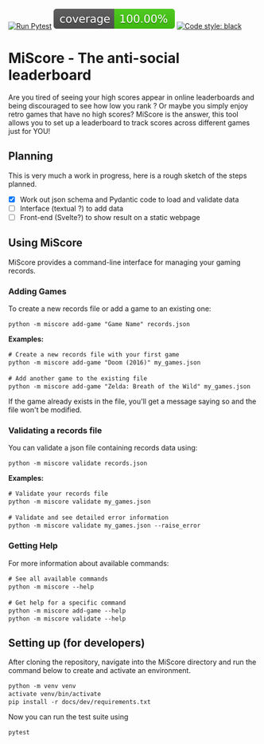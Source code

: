 [![Run Pytest](https://github.com/sepro/MiScore/actions/workflows/autopytest.yml/badge.svg)](https://github.com/sepro/MiScore/actions/workflows/autopytest.yml)
[![Coverage](https://raw.githubusercontent.com/sepro/MiScore/main/docs/coverage-badge.svg)](https://github.com/sepro/MiScore/actions/workflows/autopytest.yml)
[![Code style: black](https://img.shields.io/badge/code%20style-black-000000.svg)](https://github.com/psf/black)

# MiScore - The anti-social leaderboard

Are you tired of seeing your high scores appear in online leaderboards and being discouraged to see how low you rank ? 
Or maybe you simply enjoy retro games that have no high scores? MiScore is the answer, this tool allows you to set up
a leaderboard to track scores across different games just for YOU! 

## Planning 

This is very much a work in progress, here is a rough sketch of the steps planned.

  - [X] Work out json schema and Pydantic code to load and validate data
  - [ ] Interface (textual ?) to add data
  - [ ] Front-end (Svelte?) to show result on a static webpage

## Using MiScore

MiScore provides a command-line interface for managing your gaming records.

### Adding Games

To create a new records file or add a game to an existing one:

```commandline
python -m miscore add-game "Game Name" records.json
```

**Examples:**
```commandline
# Create a new records file with your first game
python -m miscore add-game "Doom (2016)" my_games.json

# Add another game to the existing file
python -m miscore add-game "Zelda: Breath of the Wild" my_games.json

```

If the game already exists in the file, you'll get a message saying so and the file won't be modified.

### Validating a records file

You can validate a json file containing records data using:

```commandline
python -m miscore validate records.json
```

**Examples:**
```commandline
# Validate your records file
python -m miscore validate my_games.json

# Validate and see detailed error information
python -m miscore validate my_games.json --raise_error
```

### Getting Help

For more information about available commands:

```commandline
# See all available commands
python -m miscore --help

# Get help for a specific command
python -m miscore add-game --help
python -m miscore validate --help
```

## Setting up (for developers)

After cloning the repository, navigate into the MiScore directory and run the command below to create and activate
an environment.

```commandline
python -m venv venv
activate venv/bin/activate
pip install -r docs/dev/requirements.txt
```

Now you can run the test suite using

```commandline
pytest
```

